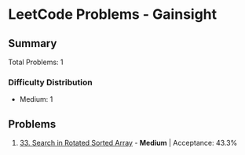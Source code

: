 # LeetCode Problems - Gainsight

## Summary
Total Problems: 1

### Difficulty Distribution

- Medium: 1

## Problems

1. [33. Search in Rotated Sorted Array](https://leetcode.com/problems/search-in-rotated-sorted-array/) - **Medium** | Acceptance: 43.3%